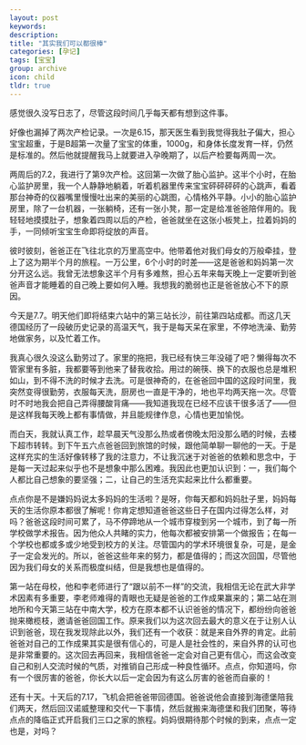 ```yaml
---
layout: post
keywords: 
description: 
title: "其实我们可以都很棒"
categories: [孕记]
tags: [宝宝]
group: archive
icon: child
tldr: true
---
```


感觉很久没写日志了，尽管这段时间几乎每天都有想到这件事。

好像也漏掉了两次产检记录。一次是6.15，那天医生看到我觉得我肚子偏大，担心宝宝超重，于是B超第一次量了宝宝的体重，1000g，和身体长度发育一样，仍然是标准的。然后他就提醒我马上就要进入孕晚期了，以后产检要每两周一次。

两周后的7.2，我进行了第9次产检。这回第一次做了胎心监护。这半个小时，在胎心监护房里，我一个人静静地躺着，听着机器里传来宝宝砰砰砰砰的心跳声，看着那台神奇的仪器嘴里慢慢吐出来的美丽的心跳图，心情格外平静。小小的胎心监护房里，除了一台机器，一张躺椅，还有一张小凳，那一定是给准爸爸陪伴用的。我轻轻地摸摸肚子，想象着四周以后的产检，爸爸就坐在这张小板凳上，拉着妈妈的手，一同倾听宝宝生命即将绽放的声音。

彼时彼刻，爸爸正在飞往北京的万里高空中。他带着他对我们母女的万般牵挂，登上了这为期半个月的旅程。一万公里，6个小时的时差——这是爸爸和妈妈第一次分开这么远。我曾无法想象这半个月有多难熬，担心五年来每天晚上一定要听到爸爸声音才能睡着的自己晚上要如何入睡。我想我的脆弱也正是爸爸放心不下的原因。

今天是7.7。明天他们即将结束六站中的第三站长沙，前往第四站成都。而这几天德国经历了一段破历史记录的高温天气，我于是每天呆在家里，不停地洗澡、勤劳地做家务，以及忙着工作。

我真心很久没这么勤劳过了。家里的拖把，我已经有快三年没碰了吧？懒得每次不管家里有多脏，我都要等到他来了替我收拾。用过的碗筷、换下的衣服也总是堆积如山，到不得不洗的时候才去洗。可是很神奇的，在爸爸回中国的这段时间里，我突然变得很勤劳，衣服每天洗，厨房也一直是干净的，地也平均两天拖一次。尽管时不时地我会把自己弄得腰酸背痛——我知道我现在已经不应该干很多活了——但是这样我每天晚上都有事情做，并且能规律作息，心情也更加愉悦。

而白天，我就认真工作，趁早晨天气没那么热或者傍晚太阳没那么晒的时候，去楼下超市转转。到下午五六点爸爸回到旅馆的时候，跟他简单聊一聊他的一天。于是这样充实的生活好像转移了我的注意力，不让我沉迷于对爸爸的依赖和思念中，于是每一天过起来似乎也不是想象中那么困难。我因此也更加认识到：一，我们每个人都比自己想象的要坚强；二，让自己的生活充实起来比什么都重要。

点点你是不是嫌妈妈说太多妈妈的生活啦？是呀，你每天都和妈妈肚子里，妈妈每天的生活你原本都很了解呢！你肯定想知道爸爸这些日子在国内过得怎么样，对吗？爸爸这段时间可累了，马不停蹄地从一个城市穿梭到另一个城市，到了每一所学校做学术报告。因为他众人共睹的实力，他每次都被安排第一个做报告；在每一个学校也都或多或少地受到校方的关注。尽管国内的学术环境很复杂，可是，是金子一定会发光的。所以，爸爸这些年来的努力，都是值得的；而这次回国，尽管他因为我们母女的关系而极度纠结，但是我想也是值得的。

第一站在母校，他和李老师进行了“跟以前不一样”的交流，我相信无论在武大非学术因素有多重要，李老师难得的青眼也无疑是爸爸的工作成果赢来的；第二站在测地所和今天第三站在中南大学，校方在原本都不认识爸爸的情况下，都纷纷向爸爸抛来橄榄枝，邀请爸爸回国工作。原来我们以为这次回去最大的意义在于让别人认识到爸爸，现在我发现除此以外，我们还有一个收获：就是来自外界的肯定。此前爸爸对自己的工作成果其实是很有信心的，可是人是社会性的，来自外界的认可也是非常重要的。这次回去再回来，我相信爸爸一定会对自己更有信心，而这会改变自己和别人交流时候的气质，对推销自己形成一种良性循环。点点，你知道吗，你有一个很厉害的爸爸，你长大以后一定会因为有这么厉害的爸爸而自豪的！

还有十天。十天后的7.17，飞机会把爸爸带回德国。爸爸说他会直接到海德堡陪我们两天，然后回汉诺威整理和交代一下事情，然后就搬来海德堡和我们团聚，等待点点的降临正式开启我们三口之家的旅程。妈妈很期待那个时候的到来，点点一定也是，对吗？





